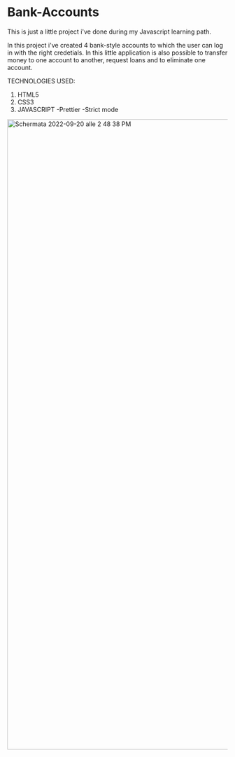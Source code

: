 # Bank-Accounts
This is just a little project i've done during my Javascript learning path. 

In this project i've created 4 bank-style accounts to which the user can log in with the right credetials.
In this little application is also possible to transfer money to one account to another, request loans and to eliminate one account.

TECHNOLOGIES USED:

1) HTML5
2) CSS3
3) JAVASCRIPT
   -Prettier
   -Strict mode
   
<img width="1440" alt="Schermata 2022-09-20 alle 2 48 38 PM" src="https://user-images.githubusercontent.com/88197051/191262545-3a3a5ada-c95c-4d9f-81b5-9ca38c589523.png">







